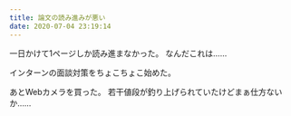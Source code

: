 ```yaml
---
title: 論文の読み進みが悪い
date: 2020-07-04 23:19:14
---
```


一日かけて1ページしか読み進まなかった。
なんだこれは……

インターンの面談対策をちょこちょこ始めた。

あとWebカメラを買った。
若干値段が釣り上げられていたけどまぁ仕方ないか……
